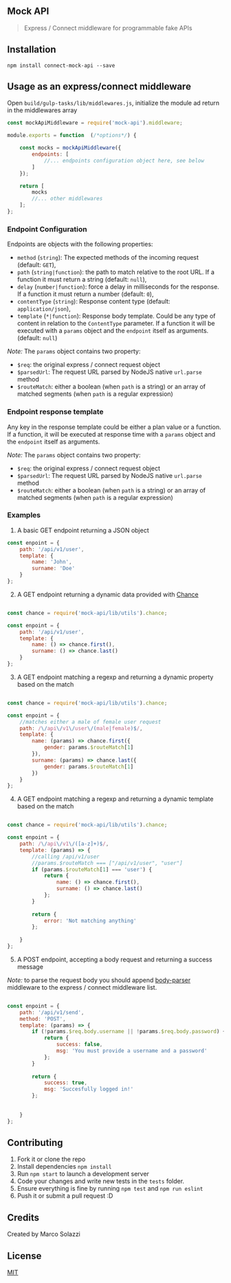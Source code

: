 ## Mock API

> Express / Connect middleware for programmable fake APIs

## Installation

```
npm install connect-mock-api --save
```

## Usage as an express/connect middleware

Open `build/gulp-tasks/lib/middlewares.js`, initialize the module ad return in the middlewares array

```js
const mockApiMiddleware = require('mock-api').middleware;

module.exports = function  (/*options*/) {

    const mocks = mockApiMiddleware({
        endpoints: [
            //... endpoints configuration object here, see below
        ]
    });

    return [
        mocks
        //... other middlewares
    ];
};
```

### Endpoint Configuration

Endpoints are objects with the following properties:
 
* `method` (`string`): The expected methods of the incoming request (default: `GET`),
* `path` (`string|function`): the path to match relative to the root URL. If a function it must return a string (default: `null`),
* `delay` (`number|function`): force a delay in milliseconds for the response. If a function it must return a number (default: `0`),
* `contentType` (`string`): Response content type (default: `application/json`),
* `template` (`*|function`): Response body template. Could be any type of content in relation to the `ContentType` parameter. 
If a function it will be executed with a `params` object and the `endpoint` itself as arguments. (default: `null`)

_Note:_ The `params` object contains two property:

* `$req`: the original express / connect request object
* `$parsedUrl`: The request URL parsed by NodeJS native `url.parse` method
* `$routeMatch`: either a boolean (when `path` is a string) or an array of matched segments (when `path` is a regular expression)


### Endpoint response template

Any key in the response template could be either a plan value or a function. If a function, it will be executed at response time
with a `params` object and the `endpoint` itself as arguments.

_Note:_ The `params` object contains two property:

* `$req`: the original express / connect request object
* `$parsedUrl`: The request URL parsed by NodeJS native `url.parse` method
* `$routeMatch`: either a boolean (when `path` is a string) or an array of matched segments (when `path` is a regular expression)

### Examples

1) A basic GET endpoint returning a JSON object

```js
const enpoint = {
    path: '/api/v1/user',
    template: {
        name: 'John',
        surname: 'Doe'
    }
};
```


2) A GET endpoint returning a dynamic data provided with [Chance](http://chancejs.com/)

```js

const chance = require('mock-api/lib/utils').chance;

const enpoint = {
    path: '/api/v1/user',
    template: {
        name: () => chance.first(),
        surname: () => chance.last()
    }
};
```

3) A GET endpoint matching a regexp and returning a dynamic property based on the match

```js

const chance = require('mock-api/lib/utils').chance;

const enpoint = {
    //matches either a male of female user request
    path: /\/api\/v1\/user\/(male|female)$/,
    template: {
        name: (params) => chance.first({ 
            gender: params.$routeMatch[1]
        }),
        surname: (params) => chance.last({ 
            gender: params.$routeMatch[1]
        })
    }
};
```


4) A GET endpoint matching a regexp and returning a dynamic template based on the match

```js

const chance = require('mock-api/lib/utils').chance;

const enpoint = {
    path: /\/api\/v1\/([a-z]+)$/,
    template: (params) => {
        //calling /api/v1/user
        //params.$routeMatch === ["/api/v1/user", "user"]
        if (params.$routeMatch[1] === 'user') {
            return {
                name: () => chance.first(),
                surname: () => chance.last()
            };
        }
        
        return {
            error: 'Not matching anything'
        };
        
    }
};
```


5) A POST endpoint, accepting a body request and returning a success message

_Note:_ to parse the request body you should append [body-parser](https://github.com/expressjs/body-parser) middleware
 to the express / connect middleware list. 

```js

const enpoint = {
    path: '/api/v1/send',
    method: 'POST',
    template: (params) => {
        if (!params.$req.body.username || !params.$req.body.password) {
            return {
                success: false,
                msg: 'You must provide a username and a password'
            };
        }
        
        return {
            success: true,
            msg: 'Succesfully logged in!'
        };
        
        
    }
};
```
 

## Contributing

1. Fork it or clone the repo
1. Install dependencies `npm install`
1. Run `npm start` to launch a development server
1. Code your changes and write new tests in the `tests` folder.
1. Ensure everything is fine by running `npm test` and `npm run eslint`
1. Push it or submit a pull request :D

## Credits

Created by Marco Solazzi

## License

[MIT](LICENSE)